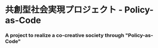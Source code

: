 # 共創型社会実現プロジェクト - Policy-as-Code
### A project to realize a co-creative society through "Policy-as-Code"


